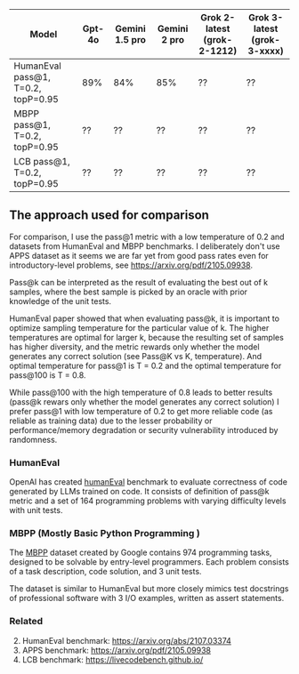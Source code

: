 
| Model | Gpt-4o | Gemini 1.5 pro | Gemini 2 pro | Grok 2-latest (grok-2-1212) | Grok 3-latest (grok-3-xxxx)|
| -- | -- | -- | -- | -- | -- |
| HumanEval pass@1, T=0.2, topP=0.95 | 89% | 84% | 85% | ?? | ?? |
| MBPP pass@1, T=0.2, topP=0.95 | ?? | ?? | ?? | ?? | ?? |
| LCB pass@1, T=0.2, topP=0.95 | ?? | ?? | ?? | ?? | ?? |


## The approach used for comparison
For comparison, I use the pass@1 metric with a low temperature of 0.2 and datasets from HumanEval and MBPP benchmarks. 
I deliberately don't use APPS dataset as it seems we are far yet from good pass rates even for introductory-level problems, see https://arxiv.org/pdf/2105.09938.

Pass@k can be interpreted as the result of evaluating the best out of k samples, where the best sample is picked by an oracle with prior knowledge of the unit tests.

HumanEval paper showed that when evaluating pass@k, it is important to optimize sampling temperature for the particular value of k. 
The higher temperatures are optimal for larger k, because the resulting set of samples has higher diversity, and the metric rewards only whether the model generates any correct solution (see Pass@K vs K, temperature).
And optimal temperature for pass@1 is T = 0.2 and the optimal temperature for pass@100 is T = 0.8.

While pass@100 with the high temperature of 0.8 leads to better results (pass@k rewars only whether the model generates any correct solution) I prefer pass@1 with low temperature of 0.2 to get more reliable code (as reliable as training data) due to the lesser probability or performance/memory degradation or security vulnerability introduced by randomness.


### HumanEval
OpenAI has created [humanEval](https://arxiv.org/abs/2107.03374) benchmark to evaluate correctness of code generated by LLMs trained on code.
It consists of definition of pass@k metric and a set of 164 programming problems with varying difficulty levels with unit tests.


### MBPP (Mostly Basic Python Programming )
The [MBPP](https://arxiv.org/pdf/2108.07732v1) dataset created by Google contains 974 programming tasks, designed to be solvable by entry-level programmers.
Each problem consists of a task description, code solution, and 3 unit tests.

The dataset is similar to HumanEval but more closely mimics test docstrings of professional software with 3 I/O examples, written as assert statements.


### Related
2. HumanEval benchmark: https://arxiv.org/abs/2107.03374
3. APPS benchmark: https://arxiv.org/pdf/2105.09938
4. LCB benchmark: https://livecodebench.github.io/
